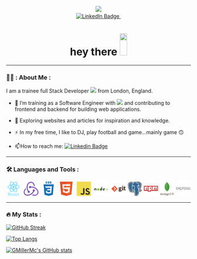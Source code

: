 <div id="header" align="center">
  <img src="https://media.giphy.com/media/cIn5fTcjnKhStIeAef/giphy.gif" width="100"/>
</div>

<div id="badges" align="center">
  <a href="https://www.linkedin.com/in/george-miller-mccall-895711169/">
    <img src="https://img.shields.io/badge/LinkedIn-blue?style=for-the-badge&logo=linkedin&logoColor=white" height="20" width="80" alt="LinkedIn Badge"/>
  </a>
  <img src="https://komarev.com/ghpvc/?username=GMillerMc&style=flat-square&color=blue" alt=""/>
<h1>
  hey there 
    <img src="https://media.giphy.com/media/hvRJCLFzcasrR4ia7z/giphy.gif" width="20px" height="60"/>
</h1>
</div>

---
### 👨‍💻 : About Me :

I am a trainee full Stack Developer <img src="https://media.giphy.com/media/WUlplcMpOCEmTGBtBW/giphy.gif" width="30"> from London, England.

- :telescope: I’m training as a Software Engineer with <img src="https://camo.githubusercontent.com/ed26a71d0b435d3d90dce4732f6b381c89d747631b1b2d0788bceb61a5635832/68747470733a2f2f66757475726570726f6f662d7075626c69632d646f63756d656e74732e73332e65752d776573742d322e616d617a6f6e6177732e636f6d2f6272616e642d6173736574732f6c6f676f2e706e67" width="100"/> and contributing to frontend and backend for building web applications.

- :seedling: Exploring websites and articles for inspiration and knowledge.

- :zap: In my free time, I like to DJ, play football and game...mainly game 🙃

- :mailbox:How to reach me: [![Linkedin Badge](https://img.shields.io/badge/George-blue?style=flat&logo=Linkedin&logoColor=white)](https://www.linkedin.com/in/george-miller-mccall-895711169/)

---

### :hammer_and_wrench: Languages and Tools :

<div>
  <img src="https://github.com/devicons/devicon/blob/master/icons/react/react-original-wordmark.svg" title="React" alt="React" width="40" height="40"/>&nbsp;
  <img src="https://github.com/devicons/devicon/blob/master/icons/redux/redux-original.svg" title="Redux" alt="Redux " width="40" height="40"/>&nbsp;
  <img src="https://github.com/devicons/devicon/blob/master/icons/css3/css3-plain-wordmark.svg"  title="CSS3" alt="CSS" width="40" height="40"/>&nbsp;
  <img src="https://github.com/devicons/devicon/blob/master/icons/html5/html5-original.svg" title="HTML5" alt="HTML" width="40" height="40"/>&nbsp;
  <img src="https://github.com/devicons/devicon/blob/master/icons/javascript/javascript-original.svg" title="JavaScript" alt="JavaScript" width="40" height="40"/>&nbsp;
  <img src="https://github.com/devicons/devicon/blob/master/icons/nodejs/nodejs-original-wordmark.svg" title="NodeJS" alt="NodeJS" width="40" height="40"/>&nbsp;
  <img src="https://github.com/devicons/devicon/blob/master/icons/git/git-original-wordmark.svg" title="Git" **alt="Git" width="40" height="40"/>
  <img src="https://github.com/devicons/devicon/blob/master/icons/postgresql/postgresql-original.svg" title="PostgresSQL" **alt="PostgresSQL" width="40" height="40"/>
 <img src="https://github.com/devicons/devicon/blob/master/icons/npm/npm-original-wordmark.svg" title="npm" **alt="npm" width="40" height="40"/>
 <img src="https://github.com/devicons/devicon/blob/master/icons/mongodb/mongodb-original-wordmark.svg" title="mongoDB" **alt="mongoDB" width="40" height="40"/>
  <img src="https://github.com/devicons/devicon/blob/master/icons/express/express-original-wordmark.svg" title="express" **alt="express" width="40" height="40"/>
</div>

---

### :fire: My Stats :

[![GitHub Streak](http://github-readme-streak-stats.herokuapp.com?user=GMillerMc&theme=react)](https://git.io/streak-stats)

[![Top Langs](https://github-readme-stats.vercel.app/api/top-langs/?username=GMillerMc&layout=compact&theme=vision-friendly-dark)](https://github.com/GMillerMc/github-readme-stats)

[![GMillerMc's GitHub stats](https://github-readme-stats.vercel.app/api?username=GMillerMc&show_icons=true&theme=tokyonight)](https://github.com/gMillerMc/github-readme-stats)

<!--
**GMillerMc/GMillerMc** is a ✨ _special_ ✨ repository because its `README.md` (this file) appears on your GitHub profile.


